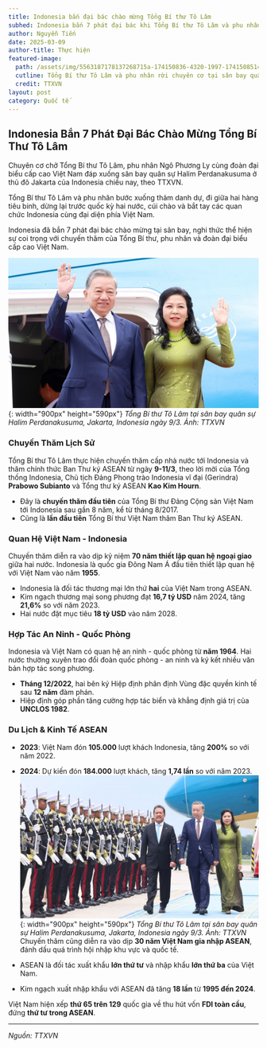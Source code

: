 ```yaml
---
title: Indonesia bắn đại bác chào mừng Tổng Bí thư Tô Lâm 
subhed: Indonesia bắn 7 phát đại bác khi Tổng Bí thư Tô Lâm và phu nhân đáp xuống sân bay ở Jakarta, nghi thức thể hiện sự coi trọng chuyến thăm.
author: Nguyễn Tiến
date: 2025-03-09
author-title: Thực hiện
featured-image: 
  path: /assets/img/5563187178137268715a-174150836-4320-1997-1741508514.jpg
  cutline: Tổng Bí thư Tô Lâm và phu nhân rời chuyên cơ tại sân bay quân sự Halim Perdanakusuma, Jakarta, Indonesia ngày 9/3.
  credit: TTXVN
layout: post
category: Quốc tế
---
```

<style>
  mark{
    width: 520px; 
    height: 1000px;
}
</style>
## Indonesia Bắn 7 Phát Đại Bác Chào Mừng Tổng Bí Thư Tô Lâm

Chuyên cơ chở Tổng Bí thư Tô Lâm, phu nhân Ngô Phương Ly cùng đoàn đại biểu cấp cao Việt Nam đáp xuống sân bay quân sự Halim Perdanakusuma ở thủ đô Jakarta của Indonesia chiều nay, theo TTXVN.

Tổng Bí thư Tô Lâm và phu nhân bước xuống thảm danh dự, đi giữa hai hàng tiêu binh, dừng lại trước quốc kỳ hai nước, cúi chào và bắt tay các quan chức Indonesia cùng đại diện phía Việt Nam.

Indonesia đã bắn 7 phát đại bác chào mừng tại sân bay, nghi thức thể hiện sự coi trọng với chuyến thăm của Tổng Bí thư, phu nhân và đoàn đại biểu cấp cao Việt Nam.

![Tổng Bí thư Tô Lâm tại sân bay Halim Perdanakusuma, Jakarta, Indonesia ngày 9/3](/assets/img/5563187178137268715a-174150836-4320-1997-1741508514.jpg){: width="900px" height="590px"}
*Tổng Bí thư Tô Lâm tại sân bay quân sự Halim Perdanakusuma, Jakarta, Indonesia ngày 9/3. Ảnh: TTXVN*

### Chuyến Thăm Lịch Sử

Tổng Bí thư Tô Lâm thực hiện chuyến thăm cấp nhà nước tới Indonesia và thăm chính thức Ban Thư ký ASEAN từ ngày **9-11/3**, theo lời mời của Tổng thống Indonesia, Chủ tịch Đảng Phong trào Indonesia vĩ đại (Gerindra) **Prabowo Subianto** và Tổng thư ký ASEAN **Kao Kim Hourn**.

- Đây là **chuyến thăm đầu tiên** của Tổng Bí thư Đảng Cộng sản Việt Nam tới Indonesia sau gần 8 năm, kể từ tháng 8/2017.
- Cũng là **lần đầu tiên** Tổng Bí thư Việt Nam thăm Ban Thư ký ASEAN.

### Quan Hệ Việt Nam - Indonesia

Chuyến thăm diễn ra vào dịp kỷ niệm **70 năm thiết lập quan hệ ngoại giao** giữa hai nước. Indonesia là quốc gia Đông Nam Á đầu tiên thiết lập quan hệ với Việt Nam vào năm **1955**.

- Indonesia là đối tác thương mại lớn thứ **hai** của Việt Nam trong ASEAN.
- Kim ngạch thương mại song phương đạt **16,7 tỷ USD** năm 2024, tăng **21,6%** so với năm 2023.
- Hai nước đặt mục tiêu **18 tỷ USD** vào năm 2028.

### Hợp Tác An Ninh - Quốc Phòng

Indonesia và Việt Nam có quan hệ an ninh - quốc phòng từ **năm 1964**. Hai nước thường xuyên trao đổi đoàn quốc phòng - an ninh và ký kết nhiều văn bản hợp tác song phương.

- **Tháng 12/2022**, hai bên ký Hiệp định phân định Vùng đặc quyền kinh tế sau **12 năm** đàm phán.
- Hiệp định góp phần tăng cường hợp tác biển và khẳng định giá trị của **UNCLOS 1982**.

### Du Lịch & Kinh Tế ASEAN

- **2023**: Việt Nam đón **105.000** lượt khách Indonesia, tăng **200%** so với năm 2022.
- **2024**: Dự kiến đón **184.000** lượt khách, tăng **1,74 lần** so với năm 2023.
![Tổng Bí thư Tô Lâm tại sân bay Halim Perdanakusuma, Jakarta, Indonesia ngày 9/3](/assets/img/tbt-indo-002-1741510583-1759-1741510594.jpg){: width="900px" height="590px"}
*Tổng Bí thư Tô Lâm tại sân bay quân sự Halim Perdanakusuma, Jakarta, Indonesia ngày 9/3. Ảnh: TTXVN*
Chuyến thăm cũng diễn ra vào dịp **30 năm Việt Nam gia nhập ASEAN**, đánh dấu quá trình hội nhập khu vực và quốc tế. 

- ASEAN là đối tác xuất khẩu **lớn thứ tư** và nhập khẩu **lớn thứ ba** của Việt Nam.
- Kim ngạch xuất nhập khẩu với ASEAN đã tăng **18 lần** từ **1995 đến 2024**.

Việt Nam hiện xếp **thứ 65 trên 129** quốc gia về thu hút vốn **FDI toàn cầu**, đứng **thứ tư trong ASEAN**.

---

*Nguồn: TTXVN*
